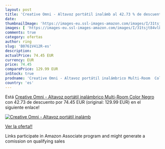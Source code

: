 ```yaml
---
layout: post
title: 'Creative Omni - Altavoz portátil inalámb al 42.73 % de descuento'
date: 
thumbnailImage: 'https://images-eu.ssl-images-amazon.com/images/I/31tsjt84vlL._SL200_.jpg'
images: [ 'https://images-eu.ssl-images-amazon.com/images/I/31tsjt84vlL._SL200_.jpg' ]
comments: true
category: ofertas
author: ring
slug: 'B0761V412R-es'
description:
actualPrice: 74.45 EUR
currency: EUR
price: 74.45
comparePrice: 129.99 EUR
inStock: true
prodname: 'Creative Omni - Altavoz portátil inalámbrico Multi-Room  Color Negro'
country: 'es'
---
```


Está [Creative Omni - Altavoz portátil inalámbrico Multi-Room  Color Negro](https://www.amazon.es/dp/B0761V412R/?tag=tolees-21) con 42.73 de descuento por 74.45 EUR (original: 129.99 EUR) en el siguiente enlace!

[![Creative Omni - Altavoz portátil inalámb](https://images-eu.ssl-images-amazon.com/images/I/31tsjt84vlL._SL200_.jpg)](https://www.amazon.es/dp/B0761V412R/?tag=tolees-21)

[Ver la oferta!!](https://www.amazon.es/dp/B0761V412R/?tag=tolees-21)

Links participate in Amazon Associate program and might generate a comission on qualifying sales


